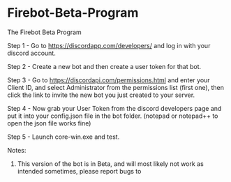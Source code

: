# Firebot-Beta-Program
The Firebot Beta Program


Step 1 - Go to https://discordapp.com/developers/ and log in with your discord account.

Step 2 - Create a new bot and then create a user token for that bot.

Step 3 - Go to https://discordapi.com/permissions.html and enter your Client ID, and select Administrator from the permissions list (first one), then click the link to invite the new bot you just created to your server.

Step 4 - Now grab your User Token from the discord developers page and put it into your config.json file in the bot folder. (notepad or notepad++ to open the json file works fine)

Step 5 - Launch core-win.exe and test.


Notes:
1. This version of the bot is in Beta, and will most likely not work as intended sometimes, please report bugs to 
